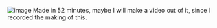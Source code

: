 ![image](https://github.com/1Kxhu/GeometryDash-Position-Changer/assets/115172127/abbbf492-5bfb-4213-a096-892238b2c135)
Made in 52 minutes, maybe I will make a video out of it, since I recorded the making of this.
